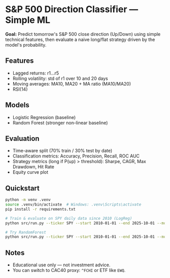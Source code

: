 # S&P 500 Direction Classifier — Simple ML

**Goal:** Predict tomorrow's S&P 500 close direction (Up/Down) using simple technical features, then evaluate a naive long/flat strategy driven by the model's probability.

## Features
- Lagged returns: r1...r5
- Rolling volatility: std of r1 over 10 and 20 days
- Moving averages: MA10, MA20 + MA ratio (MA10/MA20)
- RSI(14)

## Models
- Logistic Regression (baseline)
- Random Forest (stronger non-linear baseline)

## Evaluation
- Time-aware split (70% train / 30% test by date)
- Classification metrics: Accuracy, Precision, Recall, ROC AUC
- Strategy metrics (long if P(up) > threshold): Sharpe, CAGR, Max Drawdown, Hit Rate
- Equity curve plot

## Quickstart
```bash
python -m venv .venv
source .venv/bin/activate  # Windows: .venv\Scripts\activate
pip install -r requirements.txt

# Train & evaluate on SPY daily data since 2010 (LogReg)
python src/run.py --ticker SPY --start 2010-01-01 --end 2025-10-01 --model logreg --threshold 0.55

# Try RandomForest
python src/run.py --ticker SPY --start 2010-01-01 --end 2025-10-01 --model rf --threshold 0.55
```

## Notes
- Educational use only — not investment advice.
- You can switch to CAC40 proxy: `^FCHI` or ETF like `EWQ`.
